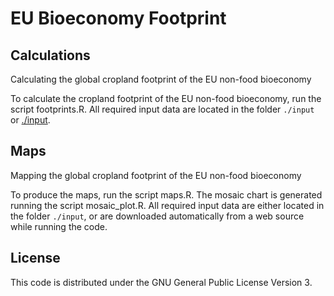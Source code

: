 # EU Bioeconomy Footprint 

## Calculations
Calculating the global cropland footprint of the EU non-food bioeconomy

To calculate the cropland footprint of the EU non-food bioeconomy, run the script footprints.R. All required input data are located in the folder `./input` or [./input](../blob/master/input).


## Maps
Mapping the global cropland footprint of the EU non-food bioeconomy

To produce the maps, run the script maps.R. The mosaic chart is generated running the script mosaic_plot.R. All required input data are either located in the folder `./input`, or are downloaded automatically from a web source while running the code.


## License

This code is distributed under the GNU General Public License Version 3.

